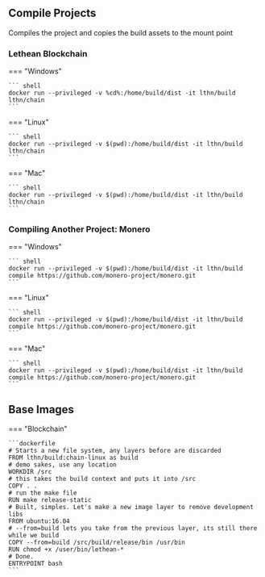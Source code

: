 ## Compile Projects

Compiles the project and copies the build assets to the mount point

### Lethean Blockchain

=== "Windows"

    ``` shell
    docker run --privileged -v %cd%:/home/build/dist -it lthn/build lthn/chain
    ```

=== "Linux"

    ``` shell
    docker run --privileged -v $(pwd):/home/build/dist -it lthn/build lthn/chain
    ```

=== "Mac"

    ``` shell
    docker run --privileged -v $(pwd):/home/build/dist -it lthn/build lthn/chain
    ```

### Compiling Another Project: Monero

=== "Windows"

    ``` shell
    docker run --privileged -v $(pwd):/home/build/dist -it lthn/build compile https://github.com/monero-project/monero.git
    ```

=== "Linux"

    ``` shell
    docker run --privileged -v $(pwd):/home/build/dist -it lthn/build compile https://github.com/monero-project/monero.git
    ```

=== "Mac"

    ``` shell
    docker run --privileged -v $(pwd):/home/build/dist -it lthn/build compile https://github.com/monero-project/monero.git
    ```
## Base Images

=== "Blockchain"

    ```dockerfile
    # Starts a new file system, any layers before are discarded 
    FROM lthn/build:chain-linux as build
    # demo sakes, use any location
    WORKDIR /src
    # this takes the build context and puts it into /src
    COPY . .
    # run the make file
    RUN make release-static
    # Built, simples. Let's make a new image layer to remove development libs
    FROM ubuntu:16.04
    # --from=build lets you take from the previous layer, its still there while we build
    COPY --from=build /src/build/release/bin /usr/bin
    RUN chmod +x /user/bin/lethean-*
    # Done. 
    ENTRYPOINT bash 
    ```
